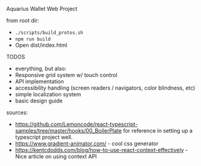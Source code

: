 Aquarius Wallet Web Project

from root dir:

- `./scripts/build_protos.sh`
- `npm run build`
- Open dist/index.html

TODOS

- everything, but also:
- Responsive grid system w/ touch control
- API implementation
- accessibility handling (screen readers / navigators, color blindness, etc)
- simple localization system
- basic design guide

sources:

- https://github.com/Lemoncode/react-typescript-samples/tree/master/hooks/00_BoilerPlate for reference in setting up a typescript project well.
- https://www.gradient-animator.com/ - cool css generator
- https://kentcdodds.com/blog/how-to-use-react-context-effectively - Nice article on using context API
